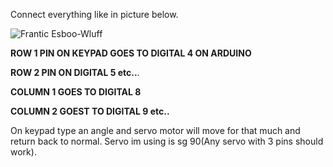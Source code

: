 Connect everything like in picture below.

![Frantic Esboo-Wluff](https://github.com/Yodakole1/arduino_servo_keypad/assets/119262845/b99e4edb-4b9e-4c13-b45c-5e3c125e04ce)



**ROW 1 PIN ON KEYPAD GOES TO DIGITAL 4 ON ARDUINO**

**ROW 2 PIN ON DIGITAL 5 etc..**.

**COLUMN 1 GOES TO DIGITAL 8**

**COLUMN 2 GOEST TO DIGITAL 9 etc..**


On keypad type an angle and servo motor will move for that much and return back to normal.
Servo im using is sg 90(Any servo with 3 pins should work).

